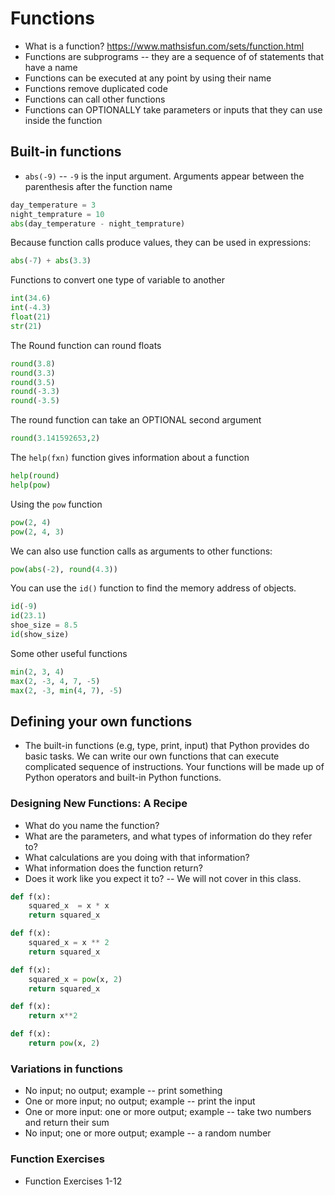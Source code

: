 # Functions

- What is a function? https://www.mathsisfun.com/sets/function.html
- Functions are subprograms -- they are a sequence of of statements that have a name
- Functions can be executed at any point by using their name 
- Functions remove duplicated code
- Functions can call other functions
- Functions can OPTIONALLY take parameters or inputs that they can use inside the function 

## Built-in functions
- `abs(-9)` -- `-9` is the input argument. Arguments appear between the parenthesis after the function name

```python
day_temperature = 3
night_temprature = 10
abs(day_temperature - night_temprature)
```

Because function calls produce values, they can be used in expressions:

```python
abs(-7) + abs(3.3)
```

Functions to convert one type of variable to another

```python
int(34.6)
int(-4.3)
float(21)
str(21)
```

The Round function can round floats

```python
round(3.8)
round(3.3)
round(3.5)
round(-3.3)
round(-3.5)
```

The round function can take an OPTIONAL second argument

```python
round(3.141592653,2)
```

The `help(fxn)` function gives information about a function

```python
help(round)
help(pow)
```

Using the `pow` function

```python
pow(2, 4)
pow(2, 4, 3)
```

We can also use function calls as arguments to other functions:

```python
pow(abs(-2), round(4.3))
```

You can use the `id()` function to find the memory address of objects. 

```python
id(-9)
id(23.1)
shoe_size = 8.5
id(show_size)
```

Some other useful functions

```python
min(2, 3, 4)
max(2, -3, 4, 7, -5)
max(2, -3, min(4, 7), -5)

```


## Defining your own functions
- The built-in functions (e.g, type, print, input) that Python provides do basic tasks. We can write our own functions that can execute complicated sequence
of instructions. Your functions will be made up of Python operators and built-in Python functions.

### Designing New Functions: A Recipe
- What do you name the function?
- What are the parameters, and what types of information do they refer to?
- What calculations are you doing with that information?
- What information does the function return?
- Does it work like you expect it to? -- We will not cover in this class. 


```python
def f(x):
    squared_x  = x * x
    return squared_x
```

```python
def f(x):
    squared_x = x ** 2
    return squared_x
```

```python
def f(x):
    squared_x = pow(x, 2)
    return squared_x
```

```python
def f(x):
    return x**2
```

```python
def f(x):
    return pow(x, 2)
```


### Variations in functions
- No input; no output; example -- print something
- One or more input; no output; example -- print the input
- One or more input: one or more output; example -- take two numbers and return their sum
- No input; one or more output; example -- a random number





### Function Exercises

- Function Exercises 1-12